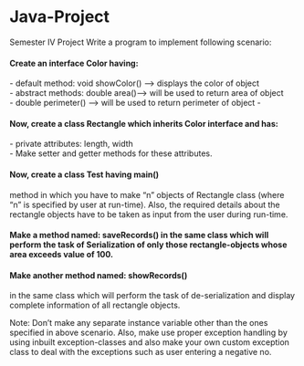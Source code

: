 # Java-Project
Semester lV Project
Write a program to implement following scenario:
<h4><b>Create an interface Color having:</b></h4>
- default method: void showColor() -->  displays the color of object<br>
- abstract methods: double area()--> will be used to return area of object<br>
- double perimeter() --> will be used to return perimeter of object
- 
<h4><b>Now, create a class Rectangle which inherits Color interface and has:</b></h4>
 - private attributes: length, width<br>
 - Make setter and getter methods for these attributes.


<b><h4>Now, create a class Test having main() </h4></b> method in which you have to make “n” objects of
Rectangle class (where “n” is specified by user at run-time). Also, the required details about
  the rectangle objects have to be taken as input from the user during run-time.
  
<b><h4>Make a method named: saveRecords() in the same class which will perform the task of
  Serialization of only those rectangle-objects whose area exceeds value of 100.</h4></b>
  
<p><b><h4>Make another method named: showRecords()</h4></b> in the same class which will perform the task
of de-serialization and display complete information of all rectangle objects.
<br></p>
Note: Don’t make any separate instance variable other than the ones specified in above
scenario. Also, make use proper exception handling by using inbuilt exception-classes and 
also make your own custom exception class to deal with the exceptions such as user
entering a negative no.

